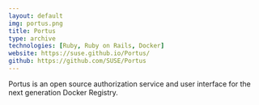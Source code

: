 ```yaml
---
layout: default
img: portus.png
title: Portus
type: archive
technologies: [Ruby, Ruby on Rails, Docker]
website: https://suse.github.io/Portus/
github: https://github.com/SUSE/Portus
---
```

Portus is an open source authorization service and user interface for the next generation Docker Registry.
